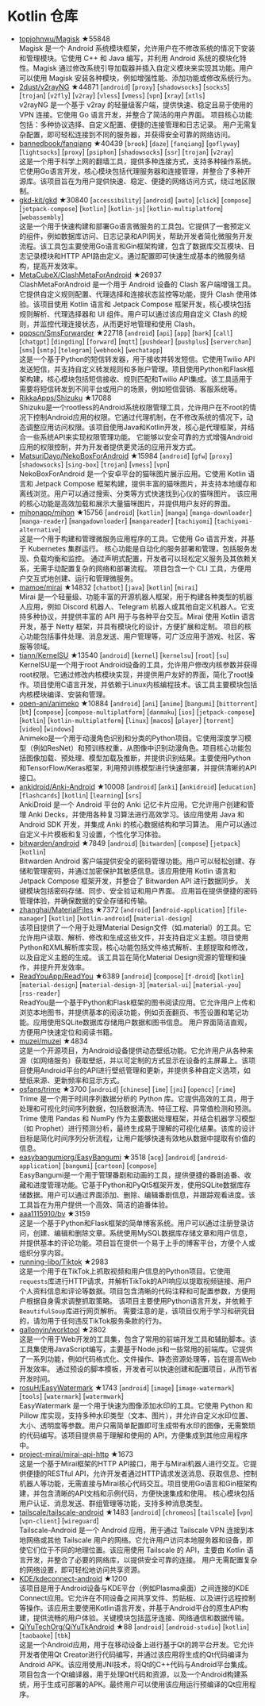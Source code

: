 # Kotlin 仓库

- [topjohnwu/Magisk](https://github.com/topjohnwu/Magisk) ★55848  
  Magisk 是一个 Android 系统模块框架，允许用户在不修改系统的情况下安装和管理模块。它使用 C++ 和 Java 编写，并利用 Android 系统的模块化特性。Magisk 通过修改系统引导加载器并插入自定义模块来实现其功能。用户可以使用 Magisk 安装各种模块，例如增强性能、添加功能或修改系统行为。
- [2dust/v2rayNG](https://github.com/2dust/v2rayNG) ★44871 [`android`] [`proxy`] [`shadowsocks`] [`socks5`] [`trojan`] [`v2fly`] [`v2ray`] [`vless`] [`vmess`] [`vpn`] [`xray`] [`xtls`]  
  v2rayNG 是一个基于 v2ray 的轻量级客户端，提供快速、稳定且易于使用的 VPN 连接。它使用 Go 语言开发，并整合了简洁的用户界面。  项目核心功能包括：多种协议选择、自定义配置、便捷的连接管理和日志记录。  用户无需复杂配置，即可轻松连接到不同的服务器，并获得安全可靠的网络访问。
- [bannedbook/fanqiang](https://github.com/bannedbook/fanqiang) ★40439 [`brook`] [`daze`] [`fanqiang`] [`goflyway`] [`lightsocks`] [`proxy`] [`psiphon`] [`shadowsocks`] [`ssr`] [`trojan`] [`v2ray`]  
  这是一个用于科学上网的翻墙工具，提供多种连接方式，支持多种操作系统。它使用Go语言开发，核心模块包括代理服务器和连接管理，并整合了多种开源库。该项目旨在为用户提供快速、稳定、便捷的网络访问方式，绕过地区限制。
- [gkd-kit/gkd](https://github.com/gkd-kit/gkd) ★30840 [`accessibility`] [`android`] [`auto`] [`click`] [`compose`] [`jetpack-compose`] [`kotlin`] [`kotlin-js`] [`kotlin-multiplatform`] [`webassembly`]  
  这是一个用于快速构建和部署Go语言微服务的工具包。它提供了一套预定义的组件，例如数据库访问、日志记录和API网关，帮助开发者简化微服务开发流程。该工具包主要使用Go语言和Gin框架构建，包含了数据库交互模块、日志记录模块和HTTP API路由定义。通过配置即可快速生成基本的微服务结构，提高开发效率。
- [MetaCubeX/ClashMetaForAndroid](https://github.com/MetaCubeX/ClashMetaForAndroid) ★26937  
  ClashMetaForAndroid 是一个用于 Android 设备的 Clash 客户端增强工具。它提供自定义规则配置、代理选择和连接状态监控等功能，提升 Clash 使用体验。该项目使用 Kotlin 语言和 Jetpack Compose 框架开发，核心模块包括规则解析、代理选择器和 UI 组件。用户可以通过该应用自定义 Clash 的规则，并监控代理连接状态，从而更好地管理和使用 Clash。
- [pppscn/SmsForwarder](https://github.com/pppscn/SmsForwarder) ★22718 [`android`] [`api`] [`app`] [`bark`] [`call`] [`chatgpt`] [`dingding`] [`forward`] [`mqtt`] [`pushdear`] [`pushplus`] [`serverchan`] [`sms`] [`smtp`] [`telegram`] [`webhook`] [`wechatapp`]  
  这是一个基于Python的短信转发器，用于接收并转发短信。它使用Twilio API发送短信，并支持自定义转发规则和多账户管理。项目使用Python和Flask框架构建，核心模块包括短信接收、规则匹配和Twilio API集成。该工具适用于需要将短信转发到不同平台或用户的场景，例如短信营销、客服系统等。
- [RikkaApps/Shizuku](https://github.com/RikkaApps/Shizuku) ★17088  
  Shizuku是一个rootless的Android系统权限管理工具，允许用户在不root的情况下控制Android应用的权限。它通过代理机制，在不修改系统的情况下，动态调整应用访问权限。该项目使用Java和Kotlin开发，核心是代理框架，并结合一些系统API来实现权限管理功能。  它能够以安全可靠的方式增强Android应用的权限控制，并为开发者提供更灵活的应用开发方式。
- [MatsuriDayo/NekoBoxForAndroid](https://github.com/MatsuriDayo/NekoBoxForAndroid) ★15984 [`android`] [`gfw`] [`proxy`] [`shadowsocks`] [`sing-box`] [`trojan`] [`vmess`] [`vpn`]  
  NekoBoxForAndroid 是一个安卓平台的猫咪图片展示应用。它使用 Kotlin 语言和 Jetpack Compose 框架构建，提供丰富的猫咪图片，并支持本地缓存和离线浏览。用户可以通过搜索、分类等方式快速找到心仪的猫咪图片。  该应用的核心功能是高效加载和展示大量猫咪图片，并提供用户友好的界面。
- [mihonapp/mihon](https://github.com/mihonapp/mihon) ★15756 [`android`] [`kotlin`] [`manga`] [`manga-downloader`] [`manga-reader`] [`mangadownloader`] [`mangareader`] [`tachiyomi`] [`tachiyomi-alternative`]  
  这是一个用于构建和管理微服务应用程序的工具。它使用 Go 语言开发，并基于 Kubernetes 集群运行。  核心功能是自动化的服务部署和管理，包括服务发现、负载均衡和监控。 通过声明式配置，开发者可以轻松定义服务及其依赖关系，无需手动配置复杂的网络和部署流程。  项目包含一个 CLI 工具，方便用户交互式地创建、运行和管理微服务。
- [mamoe/mirai](https://github.com/mamoe/mirai) ★14832 [`chatbot`] [`java`] [`kotlin`] [`mirai`]  
  Mirai 是一个轻量级、功能丰富的开源机器人框架，用于构建各种类型的机器人应用，例如 Discord 机器人、Telegram 机器人或其他自定义机器人。它支持多种协议，并提供丰富的 API 用于与各种平台交互。Mirai 使用 Kotlin 语言开发，基于 Netty 框架，并具有模块化的设计，方便扩展和定制。 项目的核心功能包括事件处理、消息发送、用户管理等，可广泛应用于游戏、社区、客服等领域。
- [tiann/KernelSU](https://github.com/tiann/KernelSU) ★13540 [`android`] [`kernel`] [`kernelsu`] [`root`] [`su`]  
  KernelSU是一个用于root Android设备的工具，允许用户修改内核参数并获得root权限。它通过修改内核模块实现，并提供用户友好的界面，简化了root操作。项目使用C语言开发，并依赖于Linux内核编程技术。该工具主要模块包括内核模块编译、安装和管理。
- [open-ani/animeko](https://github.com/open-ani/animeko) ★10884 [`android`] [`ani`] [`anime`] [`bangumi`] [`bittorrent`] [`bt`] [`compose`] [`compose-multiplatform`] [`danmaku`] [`ios`] [`jetpack-compose`] [`kotlin`] [`kotlin-multiplatform`] [`linux`] [`macos`] [`player`] [`torrent`] [`video`] [`windows`]  
  Animeko是一个用于动漫角色识别和分类的Python项目。它使用深度学习模型（例如ResNet）和预训练权重，从图像中识别动漫角色。项目核心功能包括图像加载、预处理、模型加载及推断，并提供识别结果。主要使用Python和TensorFlow/Keras框架，利用预训练模型进行快速部署，并提供清晰的API接口。
- [ankidroid/Anki-Android](https://github.com/ankidroid/Anki-Android) ★10008 [`android`] [`anki`] [`ankidroid`] [`education`] [`flashcards`] [`kotlin`] [`learning`] [`srs`]  
  AnkiDroid 是一个 Android 平台的 Anki 记忆卡片应用。它允许用户创建和管理 Anki Decks，并使用各种复习算法进行高效学习。该应用使用 Java 和 Android SDK 开发，并集成 Anki 的核心数据结构和学习算法。  用户可以通过自定义卡片模板和复习设置，个性化学习体验。
- [bitwarden/android](https://github.com/bitwarden/android) ★7849 [`android`] [`bitwarden`] [`compose`] [`jetpack`] [`kotlin`]  
  Bitwarden Android 客户端提供安全的密码管理功能。用户可以轻松创建、存储和管理密码，并通过加密保护其敏感信息。该应用使用 Kotlin 语言和 Jetpack Compose 框架开发，并整合了 Bitwarden API 进行数据同步。 关键模块包括密码存储、同步、安全验证和用户界面。  应用旨在提供便捷的密码管理体验，并确保数据的安全存储和传输。
- [zhanghai/MaterialFiles](https://github.com/zhanghai/MaterialFiles) ★7372 [`android`] [`android-application`] [`file-manager`] [`kotlin`] [`kotlin-android`] [`material-design`]  
  该项目提供了一个用于处理Material Design文件（如.material）的工具。它允许用户读取、解析、修改和生成这些文件，并支持自定义主题。项目使用Python和XML解析库实现，核心功能包括文件格式解析、主题提取和修改，以及自定义主题的生成。  该工具旨在简化Material Design资源的管理和操作，并提升开发效率。
- [ReadYouApp/ReadYou](https://github.com/ReadYouApp/ReadYou) ★6389 [`android`] [`compose`] [`f-droid`] [`kotlin`] [`material-design`] [`material-design-3`] [`material-ui`] [`material-you`] [`rss-reader`]  
  ReadYou是一个基于Python和Flask框架的图书阅读应用。它允许用户上传和浏览本地图书，并提供基本的阅读功能，例如页面翻页、书签设置和笔记功能。应用使用SQLite数据库存储用户数据和图书信息。  用户界面简洁直观，方便用户快速定位和阅读书籍。
- [muzei/muzei](https://github.com/muzei/muzei) ★4834  
  这是一个开源项目，为Android设备提供动态壁纸功能。它允许用户从各种来源（如网络服务）获取壁纸，并以可定制的方式显示在设备的主屏幕上。该项目使用Android平台的API进行壁纸管理和更新，并提供多种自定义选项，如壁纸来源、更新频率和显示方式。
- [osfans/trime](https://github.com/osfans/trime) ★3700 [`android`] [`chinese`] [`ime`] [`jni`] [`opencc`] [`rime`]  
  Trime 是一个用于时间序列数据分析的 Python 库。它提供高效的工具，用于处理和可视化时间序列数据，包括数据清洗、特征工程、异常值检测和预测。Trime 使用 Pandas 和 NumPy 作为主要数据处理框架，并结合机器学习模型（如 Prophet）进行预测分析，最终生成易于理解的可视化结果。该库的设计目标是简化时间序列分析流程，让用户能够快速有效地从数据中提取有价值的信息。
- [easybangumiorg/EasyBangumi](https://github.com/easybangumiorg/EasyBangumi) ★3518 [`acg`] [`android`] [`android-application`] [`bangumi`] [`cartoon`] [`compose`]  
  EasyBangumi是一个用于管理番剧和动画的工具，提供便捷的番剧追番、收藏和进度管理功能。它基于Python和PyQt5框架开发，使用SQLite数据库存储数据。用户可以通过界面添加、删除、编辑番剧信息，并跟踪观看进度。该工具旨在为用户提供一个高效、简洁的追番体验。
- [aaa1115910/bv](https://github.com/aaa1115910/bv) ★3159  
  这是一个基于Python和Flask框架的简单博客系统。用户可以通过注册登录访问，创建、编辑和删除文章。系统使用MySQL数据库存储文章和用户信息，并提供基本的评论功能。项目旨在提供一个易于上手的博客平台，方便个人或组织分享内容。
- [running-libo/Tiktok](https://github.com/running-libo/Tiktok) ★2983  
  这是一个用于在TikTok上抓取视频和用户信息的Python项目。它使用`requests`库进行HTTP请求，并解析TikTok的API响应以提取视频链接、用户个人资料信息和评论等数据。项目包含清晰的代码注释和可配置参数，方便用户根据自身需求调整抓取策略。  该项目主要使用Python语言开发，并依赖于`BeautifulSoup`库进行网页解析。  需要注意的是，该项目仅用于学习和研究目的，请勿用于任何违反TikTok服务条款的行为。
- [gallonyin/worktool](https://github.com/gallonyin/worktool) ★2802  
  这是一个用于Web开发的工具集，包含了常用的前端开发工具和辅助脚本。该工具集使用JavaScript编写，主要基于Node.js和一些常用的前端库。它提供了一系列功能，例如代码格式化、文件操作、静态资源处理等，旨在提高Web开发效率。  通过预设的脚本模板，开发者可以快速创建和配置项目，从而节省开发时间。
- [rosuH/EasyWatermark](https://github.com/rosuH/EasyWatermark) ★1743 [`android`] [`image`] [`image-watermark`] [`tools`] [`watermark`] [`watermwark`]  
  EasyWatermark 是一个用于快速为图像添加水印的工具。它使用 Python 和 Pillow 库实现，支持多种水印类型（文本、图片），并允许自定义水印位置、大小、透明度等参数。用户只需简单配置即可生成带有水印的图像，无需繁琐的代码编写。该项目提供易于理解和使用的 API，方便集成到其他应用程序中。
- [project-mirai/mirai-api-http](https://github.com/project-mirai/mirai-api-http) ★1673  
  这是一个基于Mirai框架的HTTP API接口，用于与Mirai机器人进行交互。它提供便捷的RESTful API，允许开发者通过HTTP请求发送消息、获取信息、控制机器人等功能，无需直接与Mirai核心代码交互。项目使用Go语言和Gin框架构建，并包含清晰的API文档和示例代码，方便快速集成和使用。  核心模块包括用户认证、消息发送、群组管理等功能，支持多种消息类型。
- [tailscale/tailscale-android](https://github.com/tailscale/tailscale-android) ★1483 [`android`] [`chromeos`] [`tailscale`] [`vpn`] [`vpn-client`] [`wireguard`]  
  Tailscale-Android 是一个 Android 应用，用于通过 Tailscale VPN 连接到本地网络或其他 Tailscale 用户的网络。它允许用户访问本地服务器和设备，即使它们位于不同的地理位置。该应用使用 Tailscale 的 API，主要由 Kotlin 语言开发，并整合了必要的网络库，以提供安全可靠的连接。  用户无需配置复杂的网络设置，即可轻松地访问共享资源。
- [KDE/kdeconnect-android](https://github.com/KDE/kdeconnect-android) ★1200  
  该项目是用于Android设备与KDE平台（例如Plasma桌面）之间连接的KDE Connect应用。它允许在不同设备之间共享文件、剪贴板、以及进行远程控制等操作。该应用主要使用Kotlin语言开发，并基于Android平台的原生API构建，提供流畅的用户体验。关键模块包括蓝牙连接、网络通信和数据传输。
- [QiYuTechOrg/QiYuTkAndroid](https://github.com/QiYuTechOrg/QiYuTkAndroid) ★88 [`android`] [`android-studio`] [`kotlin`] [`taobaoke`] [`tbk`]  
  这是一个Android应用，用于在移动设备上进行基于Qt的跨平台开发。它允许开发者使用Qt Creator进行代码编写，并通过该应用将生成的Qt代码编译为Android APK。该应用使用JNI技术，将Qt的C++代码与Android平台集成。项目包含一个Qt编译器，用于处理Qt代码和资源，以及一个Android构建系统，用于生成可部署的APK。最终用户可以使用该应用运行预编译的Qt应用程序。
